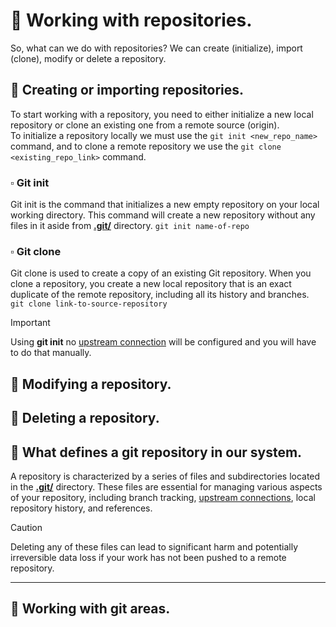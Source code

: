 # 📌 Working with repositories.
So, what can we do with repositories? We can create (initialize), import (clone), modify or delete a repository.  

## 🔹 Creating or importing repositories.  
To start working with a repository, you need to either initialize a new local repository or clone an existing one from a remote source (origin).  
To initialize a repository locally we must use the `git init <new_repo_name> ` command, and to clone a remote repository we use the `git clone <existing_repo_link>` command.

### ▫️ Git init
Git init is the command that initializes a new empty repository on your local working directory. This command will create a new repository without any files in it aside from [**.git/**](#the-git-directory) directory.
`git init name-of-repo`   

### ▫️ Git clone
Git clone is used to create a copy of an existing Git repository. When you clone a repository, you create a new local repository that is an exact duplicate of the remote repository, including all its history and branches.   
`git clone link-to-source-repository`

> [!IMPORTANT]
> Using **git init** no [upstream connection](#upstream-reference) will be configured and you will have to do that manually.

## 🔹 Modifying a repository.

## 🔹 Deleting a repository.



## 🔹 What defines a git repository in our system.
A repository is characterized by a series of files and subdirectories located in the [**.git/**](#the-git-directory) directory. These files are essential for managing various aspects of your repository, including branch tracking, [upstream connections](#upstream-reference), local repository history, and references.

> [!CAUTION]
> Deleting any of these files can lead to significant harm and potentially irreversible data loss if your work has not been pushed to a remote repository.

---

## 🔹 Working with git areas.
